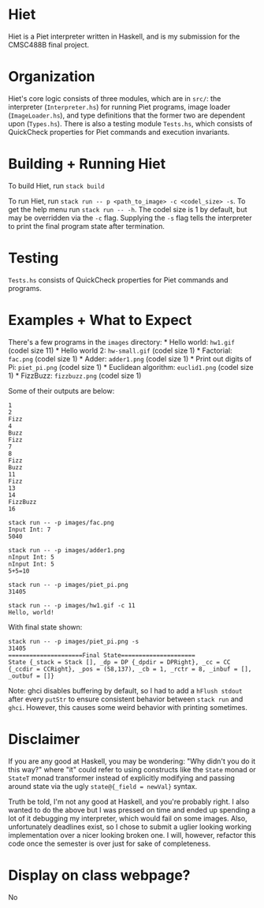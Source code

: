 # Hiet

Hiet is a Piet interpreter written in Haskell, and is my submission for the CMSC488B final project.

# Organization

Hiet's core logic consists of three modules, which are in `src/`: the interpreter (`Interpreter.hs`) for running Piet programs, image loader (`ImageLoader.hs`), and type definitions that the former two are dependent upon (`Types.hs`).  There is also a testing module `Tests.hs`, which consists of QuickCheck properties for Piet commands and execution invariants.

# Building + Running Hiet

To build Hiet, run `stack build`

To run Hiet, run `stack run -- p <path_to_image> -c <codel_size> -s`. To get the help menu run `stack run -- -h`.  The codel size is 1 by default, but may be overridden via the `-c` flag.  Supplying the `-s` flag tells the interpreter to print the final program state after termination.

# Testing

`Tests.hs` consists of QuickCheck properties for Piet commands and programs. 

# Examples + What to Expect

There's a few programs in the `images` directory:
    * Hello world: `hw1.gif` (codel size 11)
    * Hello world 2: `hw-small.gif` (codel size 1)
    * Factorial: `fac.png` (codel size 1)
    * Adder: `adder1.png` (codel size 1)
    * Print out digits of Pi: `piet_pi.png` (codel size 1)
    * Euclidean algorithm: `euclid1.png` (codel size 1)
    * FizzBuzz: `fizzbuzz.png` (codel size 1)

Some of their outputs are below:

```stack run -- -p images/fizzbuzz.png 
1
2
Fizz
4
Buzz
Fizz
7
8
Fizz
Buzz
11
Fizz
13
14
FizzBuzz
16
```

```
stack run -- -p images/fac.png 
Input Int: 7
5040
```

```
stack run -- -p images/adder1.png 
nInput Int: 5
nInput Int: 5
5+5=10
```

```
stack run -- -p images/piet_pi.png 
31405
```

```
stack run -- -p images/hw1.gif -c 11
Hello, world!
```

With final state shown:
```
stack run -- -p images/piet_pi.png -s
31405
=====================Final State=====================
State {_stack = Stack [], _dp = DP {_dpdir = DPRight}, _cc = CC {_ccdir = CCRight}, _pos = (58,137), _cb = 1, _rctr = 8, _inbuf = [], _outbuf = []}
```

Note: ghci disables buffering by default, so I had to add a `hFlush stdout` after every `putStr` to ensure consistent behavior between `stack run` and `ghci`.  However, this causes some weird behavior with printing sometimes.

# Disclaimer

If you are any good at Haskell, you may be wondering: "Why didn't you do it this way?" where "it" could refer to using constructs like the `State` monad or `StateT` monad transformer instead of explicitly modifying and passing around state via the ugly `state@{_field = newVal}` syntax.

Truth be told, I'm not any good at Haskell, and you're probably right.  I also wanted to do the above but I was pressed on time and ended up spending a lot of it debugging my interpreter, which would fail on some images. Also, unfortunately deadlines exist, so I chose to submit a uglier looking working implementation over a nicer looking broken one.  I will, however, refactor this code once the semester is over just for sake of completeness.  


# Display on class webpage?

No